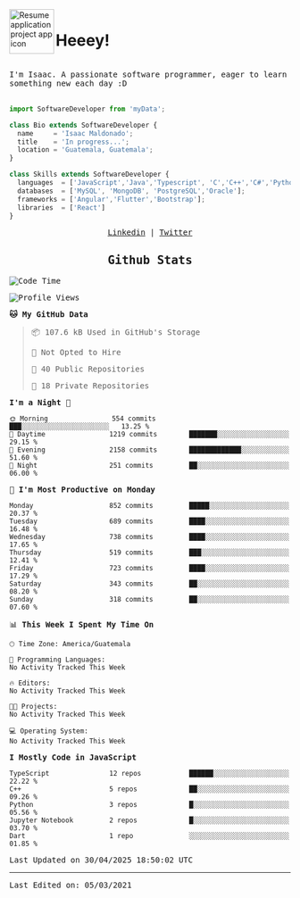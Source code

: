 <img align="left" width="80" height="80" src="https://raw.githubusercontent.com/sidbelbase/sidbelbase/master/wave.gif" alt="Resume application project app icon">

# Heeey!
 
</br>
 
<samp>
I'm Isaac. A passionate software programmer, eager to learn something new each day :D
</samp>
</br></br>



```js
import SoftwareDeveloper from 'myData';

class Bio extends SoftwareDeveloper {
  name     = 'Isaac Maldonado';
  title    = 'In progress...';
  location = 'Guatemala, Guatemala';
}

class Skills extends SoftwareDeveloper {
  languages  = ['JavaScript','Java','Typescript', 'C','C++','C#','Python','Assembly','Dart','Go'];
  databases  = ['MySQL', 'MongoDB', 'PostgreSQL','Oracle'];
  frameworks = ['Angular','Flutter','Bootstrap'];
  libraries  = ['React']
}
```

</p>
<samp>
<p align="center">
<a href="www.linkedin.com/in/isaac-maldonado-4745b2194">Linkedin</a> | <a href="https://twitter.com/Anaklusmos99">Twitter</a>
</p>

<h2 align="center"><samp>Github Stats</samp></h2>

<!--START_SECTION:waka-->
![Code Time](http://img.shields.io/badge/Code%20Time-440%20hrs%2053%20mins-blue)

![Profile Views](http://img.shields.io/badge/Profile%20Views-0-blue)

**🐱 My GitHub Data** 

> 📦 107.6 kB Used in GitHub's Storage 
 > 
> 🚫 Not Opted to Hire
 > 
> 📜 40 Public Repositories 
 > 
> 🔑 18 Private Repositories 
 > 
**I'm a Night 🦉** 

```text
🌞 Morning                554 commits         ███░░░░░░░░░░░░░░░░░░░░░░   13.25 % 
🌆 Daytime                1219 commits        ███████░░░░░░░░░░░░░░░░░░   29.15 % 
🌃 Evening                2158 commits        █████████████░░░░░░░░░░░░   51.60 % 
🌙 Night                  251 commits         ██░░░░░░░░░░░░░░░░░░░░░░░   06.00 % 
```
📅 **I'm Most Productive on Monday** 

```text
Monday                   852 commits         █████░░░░░░░░░░░░░░░░░░░░   20.37 % 
Tuesday                  689 commits         ████░░░░░░░░░░░░░░░░░░░░░   16.48 % 
Wednesday                738 commits         ████░░░░░░░░░░░░░░░░░░░░░   17.65 % 
Thursday                 519 commits         ███░░░░░░░░░░░░░░░░░░░░░░   12.41 % 
Friday                   723 commits         ████░░░░░░░░░░░░░░░░░░░░░   17.29 % 
Saturday                 343 commits         ██░░░░░░░░░░░░░░░░░░░░░░░   08.20 % 
Sunday                   318 commits         ██░░░░░░░░░░░░░░░░░░░░░░░   07.60 % 
```


📊 **This Week I Spent My Time On** 

```text
🕑︎ Time Zone: America/Guatemala

💬 Programming Languages: 
No Activity Tracked This Week

🔥 Editors: 
No Activity Tracked This Week

🐱‍💻 Projects: 
No Activity Tracked This Week

💻 Operating System: 
No Activity Tracked This Week
```

**I Mostly Code in JavaScript** 

```text
TypeScript               12 repos            ██████░░░░░░░░░░░░░░░░░░░   22.22 % 
C++                      5 repos             ██░░░░░░░░░░░░░░░░░░░░░░░   09.26 % 
Python                   3 repos             █░░░░░░░░░░░░░░░░░░░░░░░░   05.56 % 
Jupyter Notebook         2 repos             █░░░░░░░░░░░░░░░░░░░░░░░░   03.70 % 
Dart                     1 repo              ░░░░░░░░░░░░░░░░░░░░░░░░░   01.85 % 
```




 Last Updated on 30/04/2025 18:50:02 UTC
<!--END_SECTION:waka-->

------

Last Edited on: 05/03/2021

